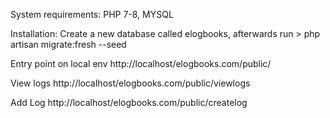  System requirements: PHP 7-8, MYSQL
 
 Installation: Create a new database called elogbooks, afterwards run > php artisan migrate:fresh --seed
 
 Entry point on local env
 http://localhost/elogbooks.com/public/
 
 View logs
 http://localhost/elogbooks.com/public/viewlogs
 
 Add Log
 http://localhost/elogbooks.com/public/createlog

 
 